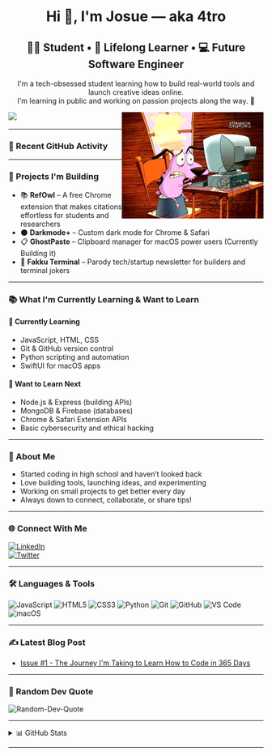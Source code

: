<h1 align="center">Hi 👋, I'm Josue — aka 4tro</h1>
<h2 align="center">👨‍🎓 Student • 🧠 Lifelong Learner • 💻 Future Software Engineer</h2>

<p align="center">
  I'm a tech-obsessed student learning how to build real-world tools and launch creative ideas online.
  <br/>
  I'm learning in public and working on passion projects along the way. 🚀
</p>

<img align="right" alt="Coding GIF" width="280" src="assets/Courage-Computer-scared.gif" />

[![](https://visitcount.itsvg.in/api?id=4trodev&label=Profile%20Views&color=1&icon=0&pretty=true)](https://visitcount.itsvg.in)

---

### 🔄 Recent GitHub Activity
<!-- CURRENTLY-WORKING-ON:START -->
<!-- CURRENTLY-WORKING-ON:END -->

---

### 🚀 Projects I'm Building

- 📚 **RefOwl** – A free Chrome extension that makes citations effortless for students and researchers  
- 🌑 **Darkmode+** – Custom dark mode for Chrome & Safari 
- 📋 **GhostPaste** – Clipboard manager for macOS power users (Currently Building it)
- 📰 **Fakku Terminal** – Parody tech/startup newsletter for builders and terminal jokers

<!-- Some Notes
> ✉️ Want updates? [Subscribe to my newsletter](https://fakkuterminal.com) or [visit my site](https://4troDev.com)
--->
---

### 📚 What I'm Currently Learning & Want to Learn

#### 🧠 Currently Learning
- JavaScript, HTML, CSS
- Git & GitHub version control
- Python scripting and automation
- SwiftUI for macOS apps

#### 🔭 Want to Learn Next
- Node.js & Express (building APIs)
- MongoDB & Firebase (databases)
- Chrome & Safari Extension APIs
- Basic cybersecurity and ethical hacking

---

### 🧠 About Me

- Started coding in high school and haven’t looked back  
- Love building tools, launching ideas, and experimenting  
- Working on small projects to get better every day  
- Always down to connect, collaborate, or share tips!

---

### 🌐 Connect With Me

[![LinkedIn](https://img.shields.io/badge/LinkedIn-%230077B5.svg?logo=linkedin&logoColor=white)](https://linkedin.com/in/4tro)  
[![Twitter](https://img.shields.io/badge/Twitter-%231DA1F2.svg?logo=Twitter&logoColor=white)](https://twitter.com/4tro_Dev)  

---

### 🛠 Languages & Tools

![JavaScript](https://img.shields.io/badge/-JavaScript-000?&logo=JavaScript&logoColor=F7DF1E)
![HTML5](https://img.shields.io/badge/-HTML5-000?&logo=HTML5)
![CSS3](https://img.shields.io/badge/-CSS3-000?&logo=CSS3)
![Python](https://img.shields.io/badge/-Python-000?&logo=Python)
![Git](https://img.shields.io/badge/-Git-000?&logo=Git)
![GitHub](https://img.shields.io/badge/-GitHub-000?&logo=GitHub)
![VS Code](https://img.shields.io/badge/-VSCode-000?&logo=visual-studio-code)
![macOS](https://img.shields.io/badge/-macOS-000?&logo=Apple)

---

### ✍️ Latest Blog Post

<!-- BLOG-POST-LIST:START -->
- [Issue #1 - The Journey I'm Taking to Learn How to Code in 365 Days](https://4tro.hashnode.dev/issue-1-the-journey-im-taking-to-learn-how-to-code-in-365-days-starting-today)
<!-- BLOG-POST-LIST:END -->

---

### 💬 Random Dev Quote

![Random-Dev-Quote](https://quotes-github-readme.vercel.app/api?type=horizontal&theme=light)

---

<details>
<summary>📊 GitHub Stats</summary>
<p align="center">

![](https://github-readme-stats.vercel.app/api?username=4troDev&theme=radical&hide_border=true)<br/>
![](https://github-readme-streak-stats.herokuapp.com/?user=4troDev&theme=radical&hide_border=true)<br/>
![](https://github-readme-stats.vercel.app/api/top-langs/?username=4troDev&theme=radical&hide_border=true&layout=compact)

</p>
</details>

---
<!-- Some Notes
(previously DarkMode+)  
> ✉️ Want updates? [Subscribe to my newsletter](https://fakkuterminal.com) or [visit my site](https://4troDev.com)

-->
